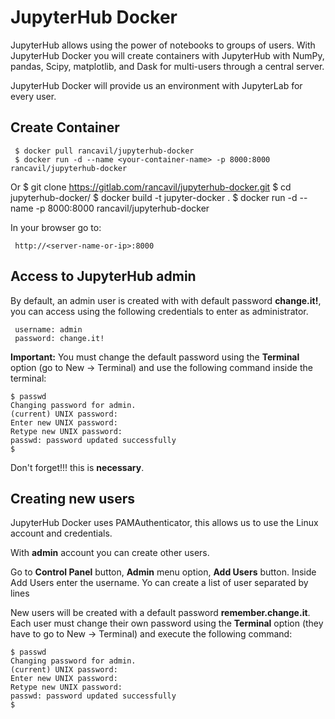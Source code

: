 # JupyterHub Docker

JupyterHub allows using the power of notebooks to groups of users. With JupyterHub Docker you will create containers with JupyterHub with NumPy, pandas, Scipy, matplotlib, and Dask for multi-users through a central server.

JupyterHub Docker will provide us an environment with JupyterLab for every user.

## Create Container

     $ docker pull rancavil/jupyterhub-docker
     $ docker run -d --name <your-container-name> -p 8000:8000 rancavil/jupyterhub-docker

Or
     $ git clone https://gitlab.com/rancavil/jupyterhub-docker.git
     $ cd jupyterhub-docker/
     $ docker build -t jupyter-docker .
     $ docker run -d --name <your-container-name> -p 8000:8000 rancavil/jupyterhub-docker

In your browser go to:

     http://<server-name-or-ip>:8000

## Access to JupyterHub admin

By default, an admin user is created with with default password **change.it!**, you can access using the following credentials to enter as administrator.

     username: admin
     password: change.it!

**Important:** You must change the default password using the **Terminal** option (go to New -> Terminal) and use the following command inside the terminal:

    $ passwd
    Changing password for admin.
    (current) UNIX password:
    Enter new UNIX password:
    Retype new UNIX password:
    passwd: password updated successfully
    $

Don't forget!!! this is **necessary**.

## Creating new users

JupyterHub Docker uses PAMAuthenticator, this allows us to use the Linux account and credentials.

With **admin** account you can create other users.

Go to **Control Panel** button, **Admin** menu option, **Add Users** button. Inside Add Users enter the username. Yo can create a list of user separated by lines

New users will be created with a default password **remember.change.it**. Each user must change their own password using the **Terminal** option (they have to go to New -> Terminal) and execute the following command:

    $ passwd
    Changing password for admin.
    (current) UNIX password:
    Enter new UNIX password:
    Retype new UNIX password:
    passwd: password updated successfully
    $

